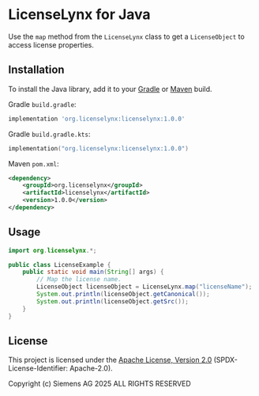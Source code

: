 # LicenseLynx for Java

Use the `map` method from the `LicenseLynx` class to get a `LicenseObject` to access license properties.

## Installation

To install the Java library, add it to your [Gradle](https://gradle.org/) or [Maven](https://maven.apache.org/) build.

Gradle `build.gradle`:

```groovy
implementation 'org.licenselynx:licenselynx:1.0.0'
```

Gradle `build.gradle.kts`:

```kotlin
implementation("org.licenselynx:licenselynx:1.0.0")
```

Maven `pom.xml`:

```xml
<dependency>
    <groupId>org.licenselynx</groupId>
    <artifactId>licenselynx</artifactId>
    <version>1.0.0</version>
</dependency>
```

## Usage

```java
import org.licenselynx.*;

public class LicenseExample {
    public static void main(String[] args) {
        // Map the license name.
        LicenseObject licenseObject = LicenseLynx.map("licenseName");
        System.out.println(licenseObject.getCanonical());
        System.out.println(licenseObject.getSrc());
    }
}
```

## License

This project is licensed under the [Apache License, Version 2.0](../LICENSE.md) (SPDX-License-Identifier: Apache-2.0).

Copyright (c) Siemens AG 2025 ALL RIGHTS RESERVED
